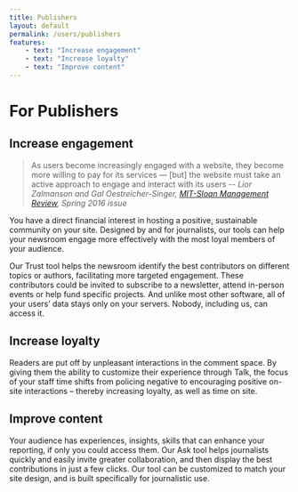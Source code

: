 ```yaml
---
title: Publishers
layout: default
permalink: /users/publishers
features:
    - text: "Increase engagement"
    - text: "Increase loyalty"
    - text: "Improve content"
---
```

# For Publishers

## Increase engagement

> As users become increasingly engaged with a website, they become more willing to pay for its services — [but] the website must take an active approach to engage and interact with its users 
> -- <cite>Lior Zalmanson and Gal Oestreicher-Singer, <a href="http://sloanreview.mit.edu/article/turning-content-viewers-into-subscribers/">MIT-Sloan Management Review</a>, Spring 2016 issue</cite>

You have a direct financial interest in hosting a positive, sustainable community on your site. Designed by and for journalists, our tools can help your newsroom engage more effectively with the most loyal members of your audience. 

Our Trust tool helps the newsroom identify the best contributors on different topics or authors, facilitating more targeted engagement. These contributors could be invited to subscribe to a newsletter, attend in-person events or help fund specific projects. And unlike most other software, all of your users’ data stays only on your servers. Nobody, including us, can access it.

## Increase loyalty

Readers are put off by unpleasant interactions in the comment space. By giving them the ability to customize their experience through Talk, the focus of your staff time shifts from policing negative to encouraging positive on-site interactions – thereby increasing loyalty, as well as time on site.

## Improve content

Your audience has experiences, insights, skills that can enhance your reporting, if only you could access them. Our Ask tool helps journalists quickly and easily invite greater collaboration, and then display the best contributions in just a few clicks. Our tool can be customized to match your site design, and is built specifically for journalistic use.
